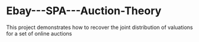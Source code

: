 # Ebay---SPA---Auction-Theory
This project demonstrates how to recover the joint distribution of valuations for a set of online auctions 
